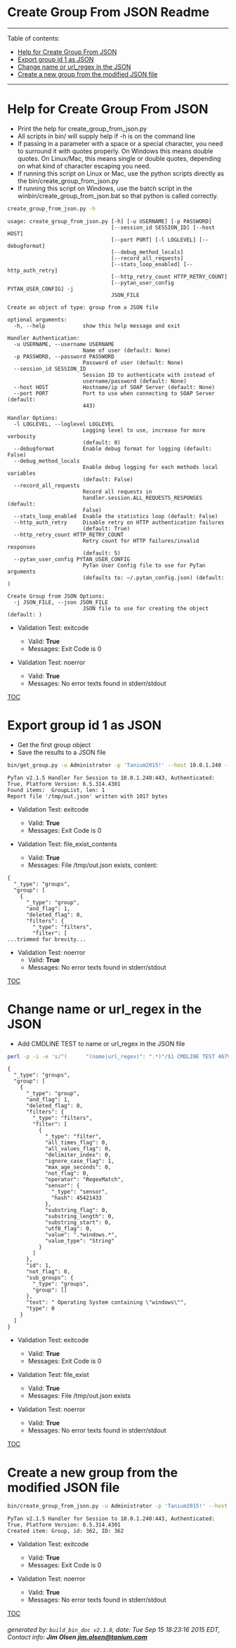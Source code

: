 Create Group From JSON Readme
===========================

---------------------------
<a name='toc'>Table of contents:</a>

  * [Help for Create Group From JSON](#user-content-help-for-create-group-from-json)
  * [Export group id 1 as JSON](#user-content-export-group-id-1-as-json)
  * [Change name or url_regex in the JSON](#user-content-change-name-or-url_regex-in-the-json)
  * [Create a new group from the modified JSON file](#user-content-create-a-new-group-from-the-modified-json-file)

---------------------------

# Help for Create Group From JSON

  * Print the help for create_group_from_json.py
  * All scripts in bin/ will supply help if -h is on the command line
  * If passing in a parameter with a space or a special character, you need to surround it with quotes properly. On Windows this means double quotes. On Linux/Mac, this means single or double quotes, depending on what kind of character escaping you need.
  * If running this script on Linux or Mac, use the python scripts directly as the bin/create_group_from_json.py
  * If running this script on Windows, use the batch script in the winbin/create_group_from_json.bat so that python is called correctly.

```bash
create_group_from_json.py -h
```

```
usage: create_group_from_json.py [-h] [-u USERNAME] [-p PASSWORD]
                                 [--session_id SESSION_ID] [--host HOST]
                                 [--port PORT] [-l LOGLEVEL] [--debugformat]
                                 [--debug_method_locals]
                                 [--record_all_requests]
                                 [--stats_loop_enabled] [--http_auth_retry]
                                 [--http_retry_count HTTP_RETRY_COUNT]
                                 [--pytan_user_config PYTAN_USER_CONFIG] -j
                                 JSON_FILE

Create an object of type: group from a JSON file

optional arguments:
  -h, --help            show this help message and exit

Handler Authentication:
  -u USERNAME, --username USERNAME
                        Name of user (default: None)
  -p PASSWORD, --password PASSWORD
                        Password of user (default: None)
  --session_id SESSION_ID
                        Session ID to authenticate with instead of
                        username/password (default: None)
  --host HOST           Hostname/ip of SOAP Server (default: None)
  --port PORT           Port to use when connecting to SOAP Server (default:
                        443)

Handler Options:
  -l LOGLEVEL, --loglevel LOGLEVEL
                        Logging level to use, increase for more verbosity
                        (default: 0)
  --debugformat         Enable debug format for logging (default: False)
  --debug_method_locals
                        Enable debug logging for each methods local variables
                        (default: False)
  --record_all_requests
                        Record all requests in
                        handler.session.ALL_REQUESTS_RESPONSES (default:
                        False)
  --stats_loop_enabled  Enable the statistics loop (default: False)
  --http_auth_retry     Disable retry on HTTP authentication failures
                        (default: True)
  --http_retry_count HTTP_RETRY_COUNT
                        Retry count for HTTP failures/invalid responses
                        (default: 5)
  --pytan_user_config PYTAN_USER_CONFIG
                        PyTan User Config file to use for PyTan arguments
                        (defaults to: ~/.pytan_config.json) (default: )

Create Group from JSON Options:
  -j JSON_FILE, --json JSON_FILE
                        JSON file to use for creating the object (default: )
```

  * Validation Test: exitcode
    * Valid: **True**
    * Messages: Exit Code is 0

  * Validation Test: noerror
    * Valid: **True**
    * Messages: No error texts found in stderr/stdout



[TOC](#user-content-toc)


# Export group id 1 as JSON

  * Get the first group object
  * Save the results to a JSON file

```bash
bin/get_group.py -u Administrator -p 'Tanium2015!' --host 10.0.1.240 --port 443 --loglevel 1 --id 1 --file "/tmp/out.json" --export_format json
```

```
PyTan v2.1.5 Handler for Session to 10.0.1.240:443, Authenticated: True, Platform Version: 6.5.314.4301
Found items:  GroupList, len: 1
Report file '/tmp/out.json' written with 1017 bytes
```

  * Validation Test: exitcode
    * Valid: **True**
    * Messages: Exit Code is 0

  * Validation Test: file_exist_contents
    * Valid: **True**
    * Messages: File /tmp/out.json exists, content:

```
{
  "_type": "groups", 
  "group": [
    {
      "_type": "group", 
      "and_flag": 1, 
      "deleted_flag": 0, 
      "filters": {
        "_type": "filters", 
        "filter": [
...trimmed for brevity...
```

  * Validation Test: noerror
    * Valid: **True**
    * Messages: No error texts found in stderr/stdout



[TOC](#user-content-toc)


# Change name or url_regex in the JSON

  * Add CMDLINE TEST to name or url_regex in the JSON file

```bash
perl -p -i -e 's/^(      "(name|url_regex)": ".*)"/$1 CMDLINE TEST 4679"/gm' /tmp/out.json && cat /tmp/out.json
```

```
{
  "_type": "groups", 
  "group": [
    {
      "_type": "group", 
      "and_flag": 1, 
      "deleted_flag": 0, 
      "filters": {
        "_type": "filters", 
        "filter": [
          {
            "_type": "filter", 
            "all_times_flag": 0, 
            "all_values_flag": 0, 
            "delimiter_index": 0, 
            "ignore_case_flag": 1, 
            "max_age_seconds": 0, 
            "not_flag": 0, 
            "operator": "RegexMatch", 
            "sensor": {
              "_type": "sensor", 
              "hash": 45421433
            }, 
            "substring_flag": 0, 
            "substring_length": 0, 
            "substring_start": 0, 
            "utf8_flag": 0, 
            "value": ".*windows.*", 
            "value_type": "String"
          }
        ]
      }, 
      "id": 1, 
      "not_flag": 0, 
      "sub_groups": {
        "_type": "groups", 
        "group": []
      }, 
      "text": " Operating System containing \"windows\"", 
      "type": 0
    }
  ]
}
```

  * Validation Test: exitcode
    * Valid: **True**
    * Messages: Exit Code is 0

  * Validation Test: file_exist
    * Valid: **True**
    * Messages: File /tmp/out.json exists

  * Validation Test: noerror
    * Valid: **True**
    * Messages: No error texts found in stderr/stdout



[TOC](#user-content-toc)


# Create a new group from the modified JSON file

```bash
bin/create_group_from_json.py -u Administrator -p 'Tanium2015!' --host 10.0.1.240 --port 443 --loglevel 1 -j "/tmp/out.json"
```

```
PyTan v2.1.5 Handler for Session to 10.0.1.240:443, Authenticated: True, Platform Version: 6.5.314.4301
Created item: Group, id: 362, ID: 362
```

  * Validation Test: exitcode
    * Valid: **True**
    * Messages: Exit Code is 0

  * Validation Test: noerror
    * Valid: **True**
    * Messages: No error texts found in stderr/stdout



[TOC](#user-content-toc)


###### generated by: `build_bin_doc v2.1.0`, date: Tue Sep 15 18:23:16 2015 EDT, Contact info: **Jim Olsen <jim.olsen@tanium.com>**